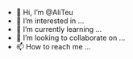 - 👋 Hi, I’m @AliTeu
- 👀 I’m interested in ...
- 🌱 I’m currently learning ...
- 💞️ I’m looking to collaborate on ...
- 📫 How to reach me ...

<!---
AliTeu/AliTeu is a ✨ special ✨ repository because its `README.md` (this file) appears on your GitHub profile.
You can click the Preview link to take a look at your changes.
--->
